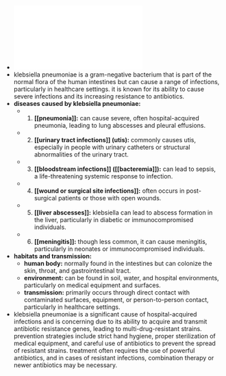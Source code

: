 - ![Klebsiella_pneumoniae.pdf](../assets/Klebsiella_pneumoniae_1719125164073_0.pdf)
- klebsiella pneumoniae is a gram-negative bacterium that is part of the normal flora of the human intestines but can cause a range of infections, particularly in healthcare settings. it is known for its ability to cause severe infections and its increasing resistance to antibiotics.
- **diseases caused by klebsiella pneumoniae:**
	- 1. **[[pneumonia]]:** can cause severe, often hospital-acquired pneumonia, leading to lung abscesses and pleural effusions.
	- 2. **[[urinary tract infections]] (utis):** commonly causes utis, especially in people with urinary catheters or structural abnormalities of the urinary tract.
	- 3. **[[bloodstream infections]] ([[bacteremia]]):** can lead to sepsis, a life-threatening systemic response to infection.
	- 4. **[[wound or surgical site infections]]:** often occurs in post-surgical patients or those with open wounds.
	- 5. **[[liver abscesses]]:** klebsiella can lead to abscess formation in the liver, particularly in diabetic or immunocompromised individuals.
	- 6. **[[meningitis]]:** though less common, it can cause meningitis, particularly in neonates or immunocompromised individuals.
- **habitats and transmission:**
	- **human body:** normally found in the intestines but can colonize the skin, throat, and gastrointestinal tract.
	- **environment:** can be found in soil, water, and hospital environments, particularly on medical equipment and surfaces.
	- **transmission:** primarily occurs through direct contact with contaminated surfaces, equipment, or person-to-person contact, particularly in healthcare settings.
- klebsiella pneumoniae is a significant cause of hospital-acquired infections and is concerning due to its ability to acquire and transmit antibiotic resistance genes, leading to multi-drug-resistant strains. prevention strategies include strict hand hygiene, proper sterilization of medical equipment, and careful use of antibiotics to prevent the spread of resistant strains. treatment often requires the use of powerful antibiotics, and in cases of resistant infections, combination therapy or newer antibiotics may be necessary.